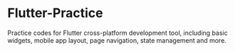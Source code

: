 # Flutter-Practice
Practice codes for Flutter cross-platform development tool, including basic widgets, mobile app layout, page navigation, state management and more.
